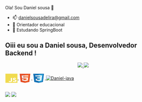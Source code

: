 Ola! Sou Daniel sousa 👋
 


- 📫 danielsousadelira@gmail.com
- 🔭 Orientador educacional
- 🌱 Estudando SpringBoot

## Oiii eu sou a Daniel sousa, Desenvolvedor Backend !
<div align="center">
  <a href="https://github.com/Danielscript1">
  <img height="180em" src="https://github-readme-stats.vercel.app/api?username=Danielscript1&show_icons=true&theme=aura&include_all_commits=true&count_private=true"/>
  <img height="180em" src="https://github-readme-stats.vercel.app/api/top-langs/?username=Danielscript1&layout=compact&langs_count=7&theme=aura"/>
</div>
<div style="display: inline_block"><br>
  <img align="center" alt="Rafa-Js" height="30" width="40" src="https://raw.githubusercontent.com/devicons/devicon/master/icons/javascript/javascript-plain.svg">
  
  <img align="center" alt="Daniel-HTML" height="30" width="40" src="https://raw.githubusercontent.com/devicons/devicon/master/icons/html5/html5-original.svg">
  
  <img align="center" alt="Daniel-CSS" height="30" width="40" src="https://raw.githubusercontent.com/devicons/devicon/master/icons/css3/css3-original.svg">
   
  
  <img align="center" alt="Daniel-java" height="30" width="40" src="https://cdn.jsdelivr.net/gh/devicons/devicon/icons/spring/spring-original.svg"> 
  
</div>
  
  ##
 
<div> 
  

 	
  <a href = "mailto:danielsousadelira@gmail.com"><img src="https://img.shields.io/badge/-Gmail-%23333?style=for-the-badge&logo=gmail&logoColor=white" target="_blank"></a>
  <a href="https://www.linkedin.com/in/daniel-sousa-4968b818a/" target="_blank"><img src="https://img.shields.io/badge/-LinkedIn-%230077B5?style=for-the-badge&logo=linkedin&logoColor=white" target="_blank"></a> 
 
  
 


 
